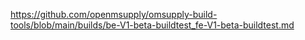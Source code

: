 https://github.com/openmsupply/omsupply-build-tools/blob/main/builds/be-V1-beta-buildtest_fe-V1-beta-buildtest.md